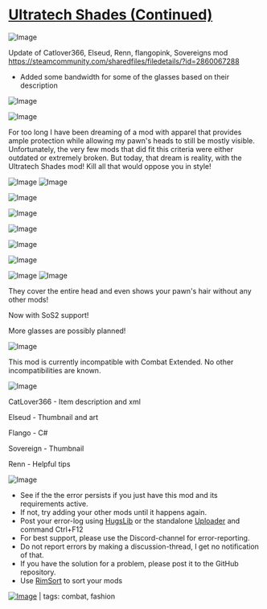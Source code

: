 # [Ultratech Shades (Continued)](https://steamcommunity.com/sharedfiles/filedetails/?id=2937778775)

![Image](https://i.imgur.com/buuPQel.png)

Update of Catlover366, Elseud, Renn, flangopink, Sovereigns mod
https://steamcommunity.com/sharedfiles/filedetails/?id=2860067288

- Added some bandwidth for some of the glasses based on their description

![Image](https://i.imgur.com/pufA0kM.png)
	
![Image](https://i.imgur.com/Z4GOv8H.png)

For too long I have been dreaming of a mod with apparel that provides ample protection while allowing my pawn's heads to still be mostly visible. Unfortunately, the very few mods that did fit this criteria were either outdated or extremely broken. But today, that dream is reality, with the Ultratech Shades mod! Kill all that would oppose you in style!

![Image]( https://imgur.com/Z4vLgpK.png )
![Image]( https://imgur.com/Vhbrppk.png )

![Image]( https://imgur.com/AKwWp70.png )

![Image]( https://imgur.com/1112WXC.png )

![Image]( https://imgur.com/0ixiqOY.png )

![Image]( https://imgur.com/Nq1qr9Y.png )

![Image]( https://imgur.com/R2XQceJ.png )

![Image]( https://imgur.com/w5GJU8H.png )
![Image]( https://imgur.com/AhvE2kf.png )

They cover the entire head and even shows your pawn's hair without any other mods! 

Now with SoS2 support!

More glasses are possibly planned!

![Image]( https://imgur.com/tjOh2Wy.png )

This mod is currently incompatible with Combat Extended. No other incompatibilities are known.

![Image]( https://imgur.com/EELF5ww.png )

CatLover366 - Item description and xml

Elseud - Thumbnail and art

Flango - C#

Sovereign - Thumbnail

Renn - Helpful tips
	
![Image](https://i.imgur.com/PwoNOj4.png)



-  See if the the error persists if you just have this mod and its requirements active.
-  If not, try adding your other mods until it happens again.
-  Post your error-log using [HugsLib](https://steamcommunity.com/workshop/filedetails/?id=818773962) or the standalone [Uploader](https://steamcommunity.com/sharedfiles/filedetails/?id=2873415404) and command Ctrl+F12
-  For best support, please use the Discord-channel for error-reporting.
-  Do not report errors by making a discussion-thread, I get no notification of that.
-  If you have the solution for a problem, please post it to the GitHub repository.
-  Use [RimSort](https://github.com/RimSort/RimSort/releases/latest) to sort your mods

 

[![Image](https://img.shields.io/github/v/release/emipa606/UltratechShades?label=latest%20version&style=plastic&color=9f1111&labelColor=black)](https://steamcommunity.com/sharedfiles/filedetails/changelog/2937778775) | tags:  combat,  fashion
